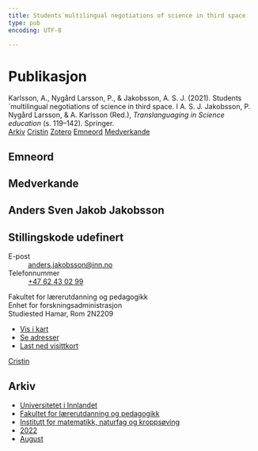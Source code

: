 ```yaml
---
title: Students´multilingual negotiations of science in third space
type: pub
encoding: UTF-8

---
```

<h1>Publikasjon</h1>
<article id="csl-bib-container-7AZI74NG" class="csl-bib-container">
  <div class="csl-bib-body"> <div class="csl-entry">Karlsson, A., Nygård Larsson, P., &#38; Jakobsson, A. S. J. (2021). Students´multilingual negotiations of science in third space. I A. S. J. Jakobsson, P. Nygård Larsson, &#38; A. Karlsson (Red.), <i>Translanguaging in Science education</i> (s. 119–142). Springer.</div> </div>
  <div class="csl-bib-buttons">
    <a href="#taxonomy-article-7AZI74NG" alt="archive" class="csl-bib-button">Arkiv</a>
    <a href="https://app.cristin.no/results/show.jsf?id=2047162" alt="Cristin" class="csl-bib-button">Cristin</a>
    <a href="http://zotero.org/groups/5881554/items/7AZI74NG" alt="Zotero" class="csl-bib-button">Zotero</a>
    <a href="#keywords-article-7AZI74NG" alt="keywords" class="csl-bib-button">Emneord</a>
    <a href="#contributors-article-7AZI74NG" alt="contributors" class="csl-bib-button">Medverkande</a>
  </div>
  <div id="csl-bib-meta-container-7AZI74NG"></div>
</article>
<div id="csl-bib-meta-7AZI74NG" class="csl-bib-meta">
  <article id="keywords-article-7AZI74NG" class="keywords-article">
    <h1>Emneord</h1>
    
  </article>
  <article id="contributors-article-7AZI74NG" class="contributors-article">
    <h1>Medverkande</h1>
    <div class="personas"> <div class="vrtx-hinn-person-card"> <div class="photo"> <i class="lar la-user-circle missing-person"></i> </div> <div class="info"> <hgroup><h1>Anders Sven Jakob Jakobsson</h1> <h2>Stillingskode udefinert</h2> </hgroup><dl> <dt>E-post</dt> <dd> <a href="mailto:anders.jakobsson@inn.no">anders.jakobsson@inn.no</a> </dd> <dt>Telefonnummer</dt> <dd><a href="tel:+4762430299"> +47 62 43 02 99 </a></dd> </dl> <p> Fakultet for lærerutdanning og pedagogikk<br> Enhet for forskningsadministrasjon<br> Studiested Hamar, Rom 2N2209 </p> <ul class="vrtx-hinn-links"> <li><a href="https://www.google.com/maps?q=60.79677,11.07358">Vis i kart</a></li> <li><a href="https://www.inn.no/finn-en-ansatt/anders-jakobsson.html#vrtx-hinn-addresses">Se adresser</a></li> <li><a href="https://www.inn.no/finn-en-ansatt/anders-jakobsson.html?vrtx=vcf">Last ned visittkort</a></li> </ul> </div> </div> <a href="https://app.cristin.no/persons/show.jsf?id=1314928" alt="Cristin URL" class="personas-cristin">Cristin</a> </div>
  </article>
  <article id="taxonomy-article-7AZI74NG" class="taxonomy-article">
    <h1>Arkiv</h1>
    <ul>
      <li><a href="{{< params subfolder >}}nn/archive/?key=3DCRN523">Universitetet i Innlandet</a></li>
      <li><a href="{{< params subfolder >}}nn/archive/?key=WYNZA47F">Fakultet for lærerutdanning og pedagogikk</a></li>
      <li><a href="{{< params subfolder >}}nn/archive/?key=LLA4BC9U">Institutt for matematikk, naturfag og kroppsøving</a></li>
      <li><a href="{{< params subfolder >}}nn/archive/?key=CLB5ZGMT">2022</a></li>
      <li><a href="{{< params subfolder >}}nn/archive/?key=J5XBBKKN">August</a></li>
    </ul>
  </article>
</div>
